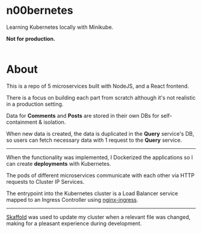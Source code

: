 # n00bernetes
Learning Kubernetes locally with Minikube. 

**Not for production.**
<br/>
<br/>

# About
This is a repo of 5 microservices built with NodeJS, and a React frontend. 

There is a focus on building each part from scratch although it's not realistic in a production setting.

Data for **Comments** and **Posts** are stored in their own DBs for self-containment & isolation. 

When new data is created, the data is duplicated in the **Query** service's DB, so users can fetch necessary data with 1 request to the **Query** service.

<hr/>

When the functionality was implemented, I Dockerized the applications so I can create **deployments** with Kubernetes. 

The pods of different microservices communicate with each other via HTTP requests to Cluster IP Services. 

The entrypoint into the Kubernetes cluster is a Load Balancer service mapped to an Ingress Controller using [nginx-ingress](https://github.com/kubernetes/ingress-nginx). 

<hr/>

[Skaffold](https://github.com/GoogleContainerTools/skaffold) was used to update my cluster when a relevant file was changed, making for a pleasant experience during development.
